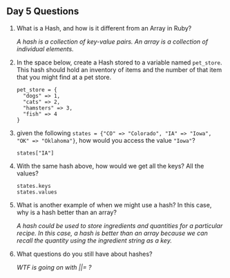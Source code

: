 ## Day 5 Questions

1. What is a Hash, and how is it different from an Array in Ruby?

   *A hash is a collection of key-value pairs.  An array is a collection of individual elements.*

1. In the space below, create a Hash stored to a variable named `pet_store`.  This hash should hold an inventory of items and the number of that item that you might find at a pet store.

       pet_store = {
         "dogs" => 1,
         "cats" => 2,
         "hamsters" => 3,
         "fish" => 4
       }

1. given the following `states = {"CO" => "Colorado", "IA" => "Iowa", "OK" => "Oklahoma"}`, how would you access the value `"Iowa"`?

       states["IA"]

1. With the same hash above, how would we get all the keys?  All the values?

       states.keys
       states.values

1. What is another example of when we might use a hash?  In this case, why is a hash better than an array?

   *A hash could be used to store ingredients and quantities for a particular recipe.  In this case, a hash is better than an array because we can recall the quantity using the ingredient string as a key.*

1. What questions do you still have about hashes?

   *WTF is going on with ||= ?*
